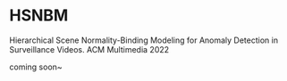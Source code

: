 # HSNBM
Hierarchical Scene Normality-Binding Modeling for Anomaly Detection in Surveillance Videos. ACM Multimedia 2022 

coming soon~
